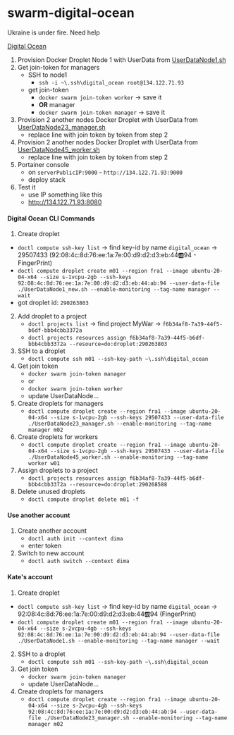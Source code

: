 # swarm-digital-ocean
Ukraine is under fire. Need help

[Digital Ocean](https://cloud.digitalocean.com/projects)

1. Provision Docker Droplet Node 1 with UserData from [UserDataNode1.sh](digital_ocean/UserDataNode1.sh)
2. Get join-token for managers
    -  SSH to node1
        -  `ssh -i ~\.ssh\digital_ocean root@134.122.71.93`
    -  get join-token
        -  `docker swarm join-token worker` -> save it
        -  **OR** manager
        -  `docker swarm join-token manager` -> save it
3. Provision 2 another nodes Docker Droplet with UserData from [UserDataNode23_manager.sh](digital_ocean/UserDataNode23_manager.sh)
    - replace line with join token by token from step 2
4. Provision 2 another nodes Docker Droplet with UserData from [UserDataNode45_worker.sh](digital_ocean/UserDataNode45_worker.sh)
    - replace line with join token by token from step 2
5. Portainer console
    -  on `serverPublicIP:9000` - `http://134.122.71.93:9000`
    -  deploy stack
6. Test it
    -  use IP something like this
    -  http://134.122.71.93:8080

####  Digital Ocean CLI Commands

1.  Create droplet
   - `doctl compute ssh-key list` -> find key-id by name `digital_ocean` -> 29507433 (92:08:4c:8d:76:ee:1a:7e:00:d9:d2:d3:eb:44:ab:94 - FingerPrint)
   - `doctl compute droplet create m01 --region fra1 --image ubuntu-20-04-x64 --size s-1vcpu-2gb --ssh-keys 92:08:4c:8d:76:ee:1a:7e:00:d9:d2:d3:eb:44:ab:94 --user-data-file ./UserDataNode1_new.sh --enable-monitoring --tag-name manager --wait`
   - got droplet id: `290263803`
2. Add droplet to a project 
   - `doctl projects list` -> find project MyWar -> `f6b34af8-7a39-44f5-b6df-bbb4cbb3372a`
   - `doctl projects resources assign f6b34af8-7a39-44f5-b6df-bbb4cbb3372a --resource=do:droplet:290263803`
3. SSH to a droplet
   - `doctl compute ssh m01 --ssh-key-path ~\.ssh\digital_ocean`
4. Get join token
   - `docker swarm join-token manager`
   - or
   - `docker swarm join-token worker`
   - update UserDataNode...
5. Create droplets for managers
   - `doctl compute droplet create --region fra1 --image ubuntu-20-04-x64 --size s-1vcpu-2gb --ssh-keys 29507433 --user-data-file ./UserDataNode23_manager.sh --enable-monitoring --tag-name manager m02`
6. Create droplets for workers
   - `doctl compute droplet create --region fra1 --image ubuntu-20-04-x64 --size s-1vcpu-2gb --ssh-keys 29507433 --user-data-file ./UserDataNode45_worker.sh --enable-monitoring --tag-name worker w01`
7. Assign droplets to a project  
   - `doctl projects resources assign f6b34af8-7a39-44f5-b6df-bbb4cbb3372a --resource=do:droplet:290268588` 
8. Delete unused droplets
   - `doctl compute droplet delete m01 -f`
   

####  Use another account

1. Create another account
   - `doctl auth init --context dima`
   - enter token
2. Switch to new account
   - `doctl auth switch --context dima`

####  Kate's account

1.  Create droplet
   - `doctl compute ssh-key list` -> find key-id by name `digital_ocean` -> 92:08:4c:8d:76:ee:1a:7e:00:d9:d2:d3:eb:44:ab:94 (FingerPrint)
   - `doctl compute droplet create m01 --region fra1 --image ubuntu-20-04-x64 --size s-2vcpu-4gb --ssh-keys 92:08:4c:8d:76:ee:1a:7e:00:d9:d2:d3:eb:44:ab:94 --user-data-file ./UserDataNode1.sh --enable-monitoring --tag-name manager --wait`
2. SSH to a droplet
   - `doctl compute ssh m01 --ssh-key-path ~\.ssh\digital_ocean`
3. Get join token
   - `docker swarm join-token manager`
   - update UserDataNode... 
4. Create droplets for managers
   - `doctl compute droplet create --region fra1 --image ubuntu-20-04-x64 --size s-2vcpu-4gb --ssh-keys 92:08:4c:8d:76:ee:1a:7e:00:d9:d2:d3:eb:44:ab:94 --user-data-file ./UserDataNode23_manager.sh --enable-monitoring --tag-name manager m02`




